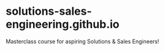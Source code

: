# solutions-sales-engineering.github.io
Masterclass course for aspiring Solutions &amp; Sales Engineers!

